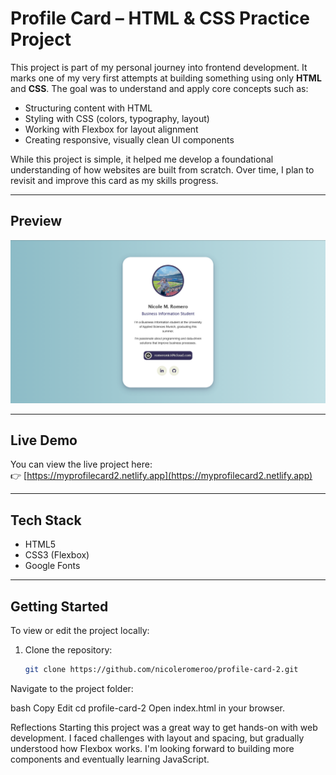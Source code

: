 # Profile Card – HTML & CSS Practice Project

This project is part of my personal journey into frontend development. It marks one of my very first attempts at building something using only **HTML** and **CSS**. The goal was to understand and apply core concepts such as:

- Structuring content with HTML
- Styling with CSS (colors, typography, layout)
- Working with Flexbox for layout alignment
- Creating responsive, visually clean UI components

While this project is simple, it helped me develop a foundational understanding of how websites are built from scratch. Over time, I plan to revisit and improve this card as my skills progress.

---

## Preview

![Profile Card Screenshot](images/finished_product)

---

## Live Demo

You can view the live project here:  
👉 [https://myprofilecard2.netlify.app](https://myprofilecard2.netlify.app)

---

## Tech Stack

- HTML5
- CSS3 (Flexbox)
- Google Fonts

---

## Getting Started

To view or edit the project locally:

1. Clone the repository:
   ```bash
   git clone https://github.com/nicoleromeroo/profile-card-2.git
Navigate to the project folder:

bash
Copy
Edit
cd profile-card-2
Open index.html in your browser.

Reflections
Starting this project was a great way to get hands-on with web development. I faced challenges with layout and spacing, but gradually understood how Flexbox works. I'm looking forward to building more components and eventually learning JavaScript.

